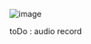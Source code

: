 ![image](https://github.com/abdessamadpas/Chat-App/assets/53188247/1284ed48-26e2-4d0b-81b2-336df623e49c)


toDo : audio record